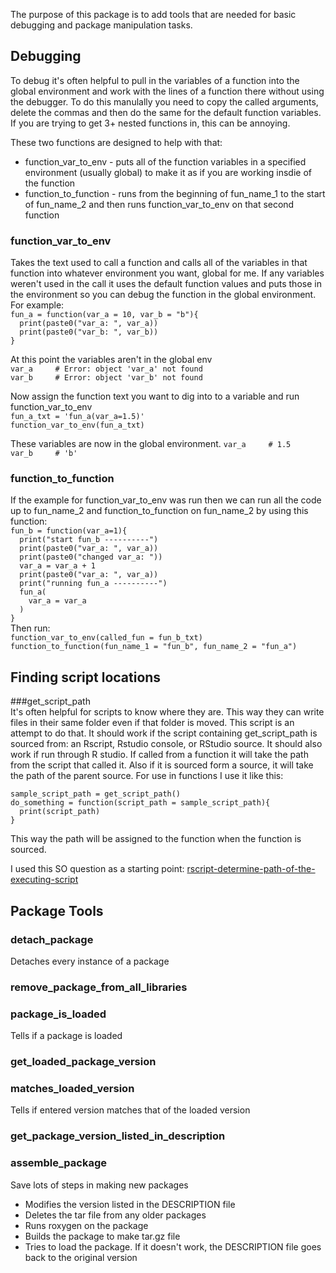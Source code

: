 The purpose of this package is to add tools that are needed for basic debugging and package manipulation tasks.  


## Debugging  
To debug it's often helpful to pull in the variables of a function into the global environment and work with the lines of a function there without using the debugger. To do this manulally you need to copy the called arguments, delete the commas and then do the same for the default function variables. If you are trying to get 3+ nested functions in, this can be annoying.   

These two functions are designed to help with that:  
* function_var_to_env - puts all of the function variables in a specified environment (usually global) to make it as if you are working insdie of the function  
* function_to_function - runs from the beginning of fun_name_1 to the start of fun_name_2 and then runs function_var_to_env on that second function  

### function_var_to_env  
Takes the text used to call a function and calls all of the variables in that function into whatever environment you want, global for me.  If any variables weren't used in the call it uses the default function values and puts those in the environment so you can debug the function in the global environment. For example:  
`fun_a = function(var_a = 10, var_b = "b"){`  
`  print(paste0("var_a: ", var_a))`  
`  print(paste0("var_b: ", var_b))`  
`}`  
  
At this point the variables aren't in the global env  
`var_a     # Error: object 'var_a' not found`  
`var_b     # Error: object 'var_b' not found`  
  
Now assign the function text you want to dig into to a variable and run function_var_to_env  
`fun_a_txt = 'fun_a(var_a=1.5)'`  
`function_var_to_env(fun_a_txt)`  
   
These variables are now in the global environment.
`var_a     # 1.5`  
`var_b     # 'b'`  
  
### function_to_function  
If the example for function_var_to_env was run then we can run all the code up to fun_name_2 and function_to_function on fun_name_2 by using this function:  
`fun_b = function(var_a=1){`  
`  print("start fun_b ----------")`  
`  print(paste0("var_a: ", var_a))`  
`  print(paste0("changed var_a: "))`  
`  var_a = var_a + 1`  
`  print(paste0("var_a: ", var_a))`  
`  print("running fun_a ----------")`  
`  fun_a(`  
`    var_a = var_a`  
`  )`  
`}`  
Then run:  
`function_var_to_env(called_fun = fun_b_txt)`  
`function_to_function(fun_name_1 = "fun_b", fun_name_2 = "fun_a")`  

## Finding script locations  

###get_script_path  
It's often helpful for scripts to know where they are.  This way they can write files in their same folder even if that folder is moved.  This script is an attempt to do that.  It should work if the script containing get_script_path is sourced from: an Rscript, Rstudio console, or RStudio source.  It should also work if run through R studio.  If called from a function it will take the path from the script that called it.  Also if it is sourced form a source, it will take the path of the parent source.  For use in functions I use it like this:  

`sample_script_path = get_script_path()`  
`do_something = function(script_path = sample_script_path){`  
`  print(script_path)`  
`}`  

This way the path will be assigned to the function when the function is sourced.

I used this SO question as a starting point: [rscript-determine-path-of-the-executing-script](https://stackoverflow.com/questions/1815606/rscript-determine-path-of-the-executing-script)


## Package Tools

### detach_package  
Detaches every instance of a package  

### remove_package_from_all_libraries  

### package_is_loaded  
Tells if a package is loaded  

### get_loaded_package_version  

### matches_loaded_version  
Tells if entered version matches that of the loaded version  

### get_package_version_listed_in_description  

### assemble_package  
Save lots of steps in making new packages  
* Modifies the version listed in the DESCRIPTION file  
* Deletes the tar file from any older packages
* Runs roxygen on the package
* Builds the package to make tar.gz file
* Tries to load the package.  If it doesn't work, the DESCRIPTION file goes back to the original version



